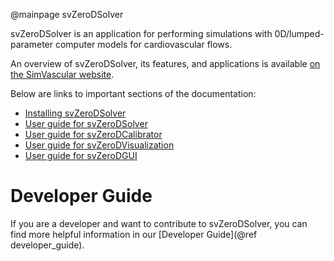 @mainpage svZeroDSolver

svZeroDSolver is an application for performing simulations with 0D/lumped-parameter computer models for cardiovascular flows. 

An overview of svZeroDSolver, its features, and applications is available [on the SimVascular website](https://simvascular.github.io/documentation/rom_simulation.html#0d-solver).

Below are links to important sections of the documentation:

* [Installing svZeroDSolver](https://simvascular.github.io/documentation/rom_simulation.html#0d-solver-install)
* [User guide for svZeroDSolver](https://simvascular.github.io/documentation/rom_simulation.html#0d-solver-user-guide)
* [User guide for svZeroDCalibrator](https://simvascular.github.io/documentation/rom_simulation.html#0d-solver-calibrator)
* [User guide for svZeroDVisualization](https://simvascular.github.io/documentation/rom_simulation.html#0d-solver-visualization)
* [User guide for svZeroDGUI](https://simvascular.github.io/documentation/rom_simulation.html#0d-solver-gui)

# Developer Guide

If you are a developer and want to contribute to svZeroDSolver, you can find more helpful information in our [Developer Guide](@ref developer_guide).
